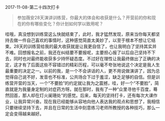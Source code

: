 2017-11-08-第二十四次打卡
> 参加薇安28天演讲训练营，你最大的体会和收获是什么？开营前的你和现在的你有哪些变化？你计划如何学以致用呢？

哇哦，真没想到训练营这么快就结束了，此时，我才猛然发现，原来当你每天都坚持去做一件自己喜欢的事情时，这种感觉简直太美妙了，以至于根本不想让它结束。28天的训练营给我的最大收获就是让我更自信了，也让我明白了坚持其实并不难。回想报名之前，我还在纠结要不要报呢，主要担心报了以后自己坚持不下去，同时也对最终能收获多少持怀疑态度。不过好在理性让我最终做出了正确的决定，这才有了后面这些不容错过的精彩历程，可以毫不夸张地说这个决定是我人生最重要的决定之一。以前的我，是一个不会讲话的人，更不用说做演讲了，因为总觉得自己说不好，发音也不标准，公共场合下过于羞涩，缺乏足够的自信。但是训练营开营的当天，一个“不要脸”的约定就让我为之震撼，哇，好一个“不要脸”，简直就是为我量身定制的对症药方呀。就在那时，我有了一种“众里寻他千百度，蓦然回首，那人却在灯火阑珊处”的感觉。后来，每天的坚持打卡，还有每次大课作业，让我异常兴奋。现在我已经能够从容地向他人表达我的观点和思想了，我相信只要继续坚持下去，并且在日常的生活中刻意练习老师所教授的各种技巧，那么一定会变得越来越好。